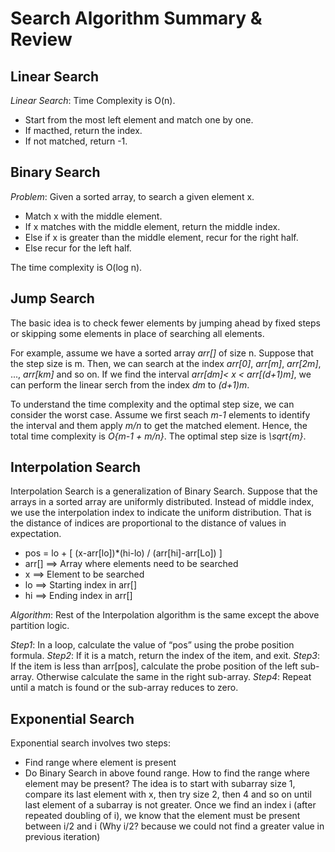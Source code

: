 # Search Algorithm Summary & Review
## Linear Search 
*Linear Search*: Time Complexity is O(n).
* Start from the most left element and match one by one.
* If macthed, return the index.
* If not matched, return -1.

## Binary Search 
*Problem*: Given a sorted array, to search  a given element x.
* Match x with the middle element.
* If x matches with the middle element, return the middle index.
* Else if x is greater than the middle element, recur for the right half.
* Else recur for the left half.

The time complexity is O(log n).

## Jump Search 
The basic idea is to check fewer elements by jumping ahead by fixed steps or skipping some elements in place of searching all elements.

For example, assume we have a sorted array *arr[]* of size n. Suppose that the step size is m. Then, we can search at the index *arr[0]*, *arr[m]*, *arr[2m]*, ..., *arr[km]* and so on. If we find the interval *arr[dm]< x < arr[(d+1)m]*, we can perform the linear serch from the index *dm* to *(d+1)m*.

To understand the time complexity and the optimal step size, we can consider the worst case. Assume we first seach *m-1* elements to identify the interval and them apply *m/n* to get the matched element. Hence, the total time complexity is *O{m-1 + m/n}*. The optimal step size is *\sqrt{m}*.

## Interpolation Search 
Interpolation Search is a generalization of Binary Search.  Suppose that the arrays in a sorted array are uniformly distributed. Instead of middle index, we use the interpolation index to indicate the uniform distribution. That is the distance of indices are proportional to the distance of values in expectation. 

* pos = lo + [ (x-arr[lo])*(hi-lo) / (arr[hi]-arr[Lo]) ]
* arr[] ==> Array where elements need to be searched
* x     ==> Element to be searched
* lo    ==> Starting index in arr[]
* hi    ==> Ending index in arr[]

*Algorithm*: 
Rest of the Interpolation algorithm is the same except the above partition logic.

*Step1*: In a loop, calculate the value of “pos” using the probe position formula.
*Step2*: If it is a match, return the index of the item, and exit.
*Step3*: If the item is less than arr[pos], calculate the probe position of the left sub-array. Otherwise calculate the same in the right sub-array.
*Step4*: Repeat until a match is found or the sub-array reduces to zero.

## Exponential Search
Exponential search involves two steps:
* Find range where element is present
* Do Binary Search in above found range.
How to find the range where element may be present?
The idea is to start with subarray size 1, compare its last element with x, then try size 2, then 4 and so on until last element of a subarray is not greater.
Once we find an index i (after repeated doubling of i), we know that the element must be present between i/2 and i (Why i/2? because we could not find a greater value in previous iteration)
